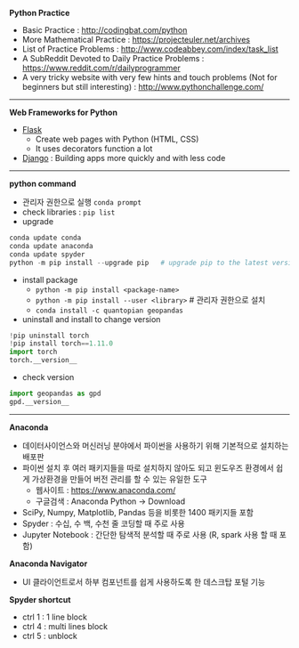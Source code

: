 <b>Python Practice</b>
- Basic Practice : http://codingbat.com/python 
- More Mathematical Practice : https://projecteuler.net/archives 
- List of Practice Problems : http://www.codeabbey.com/index/task_list 
- A SubReddit Devoted to Daily Practice Problems : https://www.reddit.com/r/dailyprogrammer
- A very tricky website with very few hints and touch problems (Not for beginners but still interesting) : http://www.pythonchallenge.com/

---
<b>Web Frameworks for Python</b>
- [Flask](https://flask.palletsprojects.com/en/1.1.x/)
  - Create web pages with Python (HTML, CSS)
  - It uses decorators function a lot
- [Django](https://www.djangoproject.com/) : Building apps more quickly and with less code

---
<b>python command</b>
- 관리자 권한으로 실행 `conda prompt`
- check libraries : `pip list`
- upgrade
```python
conda update conda
conda update anaconda
conda update spyder
python -m pip install --upgrade pip   # upgrade pip to the latest version
```
- install package
  - `python -m pip install <package-name>`
  - `python -m pip install --user <library>`  # 관리자 권한으로 설치
  - `conda install -c quantopian geopandas`
- uninstall and install to change version
```python
!pip uninstall torch
!pip install torch==1.11.0
import torch
torch.__version__
```
- check version
```python
import geopandas as gpd
gpd.__version__
```

---
<b>Anaconda</b>
- 데이터사이언스와 머신러닝 분야에서 파이썬을 사용하기 위해 기본적으로 설치하는 배포판
- 파이썬 설치 후 여러 패키지들을 따로 설치하지 않아도 되고 윈도우즈 환경에서 쉽게 가상환경을 만들어 버전 관리를 할 수 있는 유일한 도구
  - 웹사이트 :  https://www.anaconda.com/
  - 구글검색 : Anaconda Python → Download
- SciPy, Numpy, Matplotlib, Pandas 등을 비롯한 1400 패키지들 포함
- Spyder : 수십, 수 백, 수천 줄 코딩할 때 주로 사용
- Jupyter Notebook : 간단한 탐색적 분석할 때 주로 사용 (R, spark 사용 할 때 포함)

<b>Anaconda Navigator</b>
- UI 클라이언트로서 하부 컴포넌트를 쉽게 사용하도록 한 데스크탑 포털 기능

<b>Spyder shortcut</b>
- ctrl 1 : 1 line block
- ctrl 4 : multi lines block
- ctrl 5 : unblock
